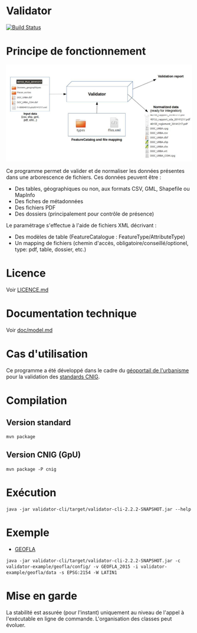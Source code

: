 # Validator

[![Build Status](https://travis-ci.org/IGNF/validator.svg?branch=master)](https://travis-ci.org/IGNF/validator)

# Principe de fonctionnement

![Working principle](doc/principe.jpg)

Ce programme permet de valider et de normaliser les données présentes dans une arborescence de fichiers. Ces données peuvent être :

* Des tables, géographiques ou non, aux formats CSV, GML, Shapefile ou MapInfo
* Des fiches de métadonnées
* Des fichiers PDF
* Des dossiers (principalement pour contrôle de présence)

Le paramétrage s'effectue à l'aide de fichiers XML décrivant :

* Des modèles de table (FeatureCatalogue : FeatureType/AttributeType)
* Un mapping de fichiers (chemin d'accès, obligatoire/conseillé/optionel, type: pdf, table, dossier, etc.)

# Licence

Voir [LICENCE.md](LICENCE.md)

# Documentation technique

Voir [doc/model.md](doc/model.md)


# Cas d'utilisation

Ce programme a été développé dans le cadre du [géoportail de l'urbanisme](https://www.geoportail-urbanisme.gouv.fr) pour la validation des [standards CNIG](https://www.geoportail-urbanisme.gouv.fr/standard/).


# Compilation

## Version standard

```
mvn package
```

## Version CNIG (GpU)

```
mvn package -P cnig
```

# Exécution

```
java -jar validator-cli/target/validator-cli-2.2.2-SNAPSHOT.jar --help
```

# Exemple

* [GEOFLA](validator-example/geofla/README.md)

```
java -jar validator-cli/target/validator-cli-2.2.2-SNAPSHOT.jar -c validator-example/geofla/config/ -v GEOFLA_2015 -i validator-example/geofla/data -s EPSG:2154 -W LATIN1
```

# Mise en garde

La stabilité est assurée (pour l'instant) uniquement au niveau de l'appel à l'exécutable en ligne de commande. L'organisation des classes peut évoluer.
